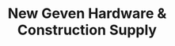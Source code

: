 ---
title: "New Geven Hardware & Construction Supply"
url: /burauen/new-geven-hardware-und-construction-supply/
shop: Eisenwaren
---
